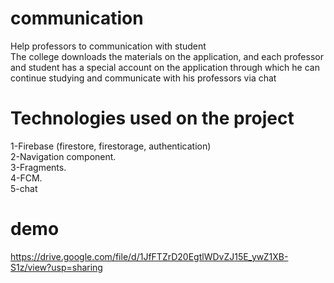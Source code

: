 # communication
Help professors to communication with student\
The college downloads the materials on the application, and each professor and student has a special account on the application through which he can continue studying and communicate with his professors via chat
# Technologies used on the project
1-Firebase (firestore, firestorage, authentication)\
2-Navigation component.\
3-Fragments.\
4-FCM.\
5-chat
# demo 
https://drive.google.com/file/d/1JfFTZrD20EgtlWDvZJ15E_ywZ1XB-S1z/view?usp=sharing
